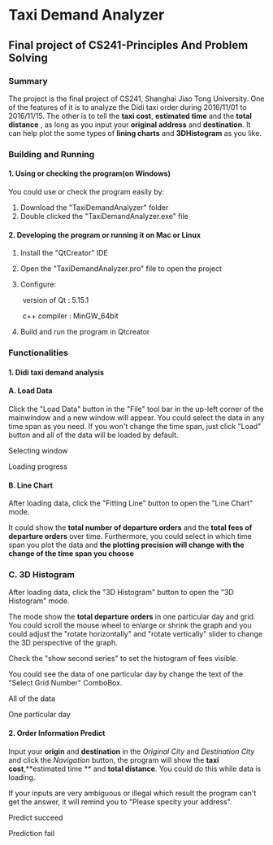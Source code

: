 # Taxi Demand Analyzer 

## Final project of CS241-Principles And Problem Solving 

### Summary

The project is the final project of CS241, Shanghai Jiao Tong University. One of the features of it is to analyze the Didi taxi order during 2016/11/01 to 2016/11/15. The other is to tell the **taxi cost**, **estimated time** and the **total distance** , as long as you input your **original address** and **destination**. It can help plot the some types of **lining charts** and **3DHistogram** as you like.  

### Building and Running

#### 1. Using or checking the program(on Windows)

You could use or check the program easily by:

1. Download the "TaxiDemandAnalyzer" folder
2. Double clicked the "TaxiDemandAnalyzer.exe" file

#### 2. Developing the program or running it on Mac or Linux

1. Install the "QtCreator" IDE

2. Open the "TaxiDemandAnalyzer.pro" file to open the project

3. Configure:

   ​	version of Qt : 5.15.1

   ​	c++ compiler : MinGW_64bit

4. Build and run the program in Qtcreator

### Functionalities

#### 1. Didi taxi demand analysis

#### A. Load Data

Click the "Load Data" button in the "File" tool bar in the up-left corner of the mainwindow and a new window will appear. You could select the data in any time span as you need.  If you won't change the time span, just click "Load" button and all of the data will be loaded by default.

Selecting window

Loading progress

#### B. Line Chart

After loading data, click the "Fitting Line" button to open the "Line Chart" mode.

It could show the **total number of departure orders** and the **total fees of departure orders** over time. Furthermore, you could select in which time span you plot the data and **the plotting precision will change with the change of the time span you choose** 

### C. 3D Histogram

After loading data, click the "3D Histogram" button to open the "3D Histogram" mode.

 The mode show the **total departure orders** in one particular day and grid. You could scroll the mouse wheel to enlarge or shrink the graph and you could adjust the "rotate horizontally" and "rotate vertically" slider to change the 3D perspective of the graph. 

Check the "show second series" to set the histogram of fees visible.

You could see the data of one particular day by change the text of the "Select Grid Number" ComboBox.

All of the data

One particular day

#### 2. Order Information Predict

Input your **origin** and **destination** in the *Original City* and *Destination City* and click the *Navigation* button, the program will show the **taxi cost**,**estimated time ** and **total distance**. You could do this while data is loading. 

If your inputs are very ambiguous or illegal which result the program can't get the answer, it will remind you to "Please specity your address".

Predict succeed

Prediction fail

